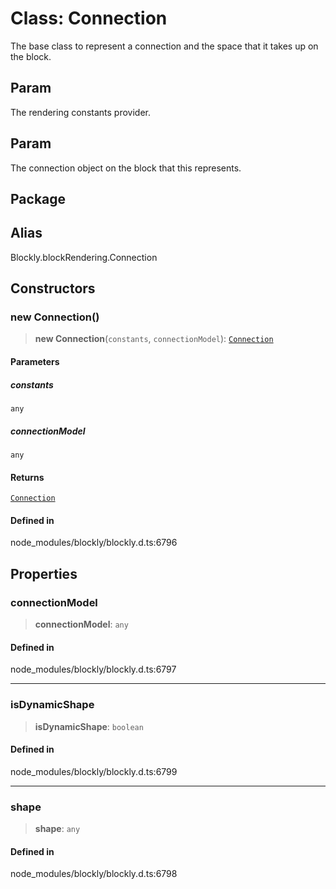 # Class: Connection

The base class to represent a connection and the space that it takes up on
the block.

## Param

The rendering
constants provider.

## Param

The connection object on
the block that this represents.

## Package

## Alias

Blockly.blockRendering.Connection

## Constructors

### new Connection()

> **new Connection**(`constants`, `connectionModel`): [`Connection`](Connection.md)

#### Parameters

##### constants

`any`

##### connectionModel

`any`

#### Returns

[`Connection`](Connection.md)

#### Defined in

node_modules/blockly/blockly.d.ts:6796

## Properties

### connectionModel

> **connectionModel**: `any`

#### Defined in

node_modules/blockly/blockly.d.ts:6797

---

### isDynamicShape

> **isDynamicShape**: `boolean`

#### Defined in

node_modules/blockly/blockly.d.ts:6799

---

### shape

> **shape**: `any`

#### Defined in

node_modules/blockly/blockly.d.ts:6798
